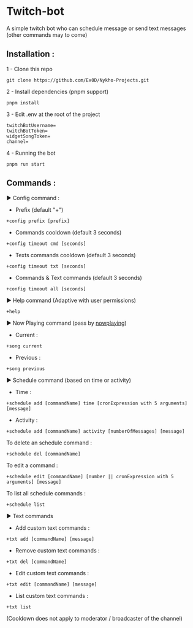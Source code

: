 # Twitch-bot
A simple twitch bot who can schedule message or send text messages (other commands may to come)

## Installation :
1 - Clone this repo
```
git clone https://github.com/Ex0D/Nykho-Projects.git
```
2 - Install dependencies (pnpm support)
```
pnpm install
```
3 - Edit .env at the root of the project
```
twitchBotUsername=
twitchBotToken=
widgetSongToken=
channel=
```
4 - Running the bot
```
pnpm run start
```

## Commands :
► Config command :
- Prefix (default "+")
```
+config prefix [prefix]
```
- Commands cooldown (default 3 seconds)
```
+config timeout cmd [seconds]
```

- Texts commands cooldown (default 3 seconds)
```
+config timeout txt [seconds]
```

- Commands & Text commands (default 3 seconds)
```
+config timeout all [seconds]
```

► Help command (Adaptive with user permissions)
```
+help
```

► Now Playing command (pass by [nowplaying](https://nowplaying.site))
- Current :
```
+song current
```
- Previous :
```
+song previous
```

► Schedule command (based on time or activity)
- Time :
```
+schedule add [commandName] time [cronExpression with 5 arguments] [message]
```
- Activity :
```
+schedule add [commandName] activity [numberOfMessages] [message]
```

To delete an schedule command :
```
+schedule del [commandName]
```

To edit a command :
```
+schedule edit [commandName] [number || cronExpression with 5 arguments] [message]
```

To list all schedule commands :
```
+schedule list
```

► Text commands

- Add custom text commands :
```
+txt add [commandName] [message]
```
- Remove custom text commands :
```
+txt del [commandName]
```
- Edit custom text commands :
```
+txt edit [commandName] [message]
```
- List custom text commands :
```
+txt list
```

(Cooldown does not apply to moderator / broadcaster of the channel)
